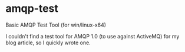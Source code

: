# amqp-test
Basic AMQP Test Tool (for win/linux-x64)

I couldn't find a test tool for AMQP 1.0 (to use against ActiveMQ) for my blog article, so I quickly wrote one.
